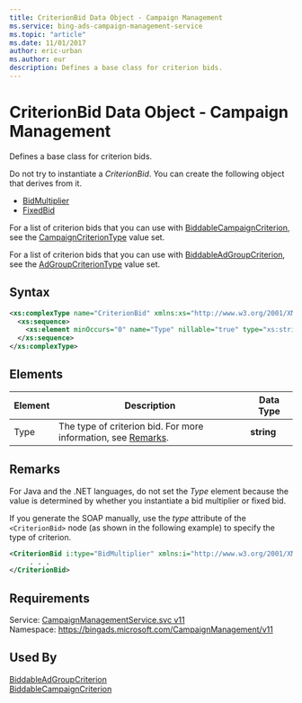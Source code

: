 ```yaml
---
title: CriterionBid Data Object - Campaign Management
ms.service: bing-ads-campaign-management-service
ms.topic: "article"
ms.date: 11/01/2017
author: eric-urban
ms.author: eur
description: Defines a base class for criterion bids.
---
```

# CriterionBid Data Object - Campaign Management
Defines a base class for criterion bids.

Do not try to instantiate a *CriterionBid*. You can create the following object that derives from it.
-   [BidMultiplier](../campaign-management-service/bidmultiplier.md)  
-   [FixedBid](../campaign-management-service/fixedbid.md)  

For a list of criterion bids that you can use with [BiddableCampaignCriterion](../campaign-management-service/biddablecampaigncriterion.md), see the [CampaignCriterionType](../campaign-management-service/campaigncriteriontype.md) value set.

For a list of criterion bids that you can use with [BiddableAdGroupCriterion](../campaign-management-service/biddableadgroupcriterion.md), see the [AdGroupCriterionType](../campaign-management-service/adgroupcriteriontype.md) value set.

## Syntax
```xml
<xs:complexType name="CriterionBid" xmlns:xs="http://www.w3.org/2001/XMLSchema">
  <xs:sequence>
    <xs:element minOccurs="0" name="Type" nillable="true" type="xs:string" />
  </xs:sequence>
</xs:complexType>
```

## <a name="elements"></a>Elements

|Element|Description|Data Type|
|-----------|---------------|-------------|
|<a name="type"></a>Type|The type of criterion bid. For more information, see [Remarks](#remarks).|**string**|

## <a name="remarks"></a>Remarks
For Java and the .NET languages, do not set the *Type* element because the value is determined by whether you instantiate a bid multiplier or fixed bid.

If you generate the SOAP manually, use the *type* attribute of the `<CriterionBid>` node (as shown in the following example) to specify the type of criterion.

```xml
<CriterionBid i:type="BidMultiplier" xmlns:i="http://www.w3.org/2001/XMLSchema-instance">
     . . .
</CriterionBid>
```

## Requirements
Service: [CampaignManagementService.svc v11](https://campaign.api.bingads.microsoft.com/Api/Advertiser/CampaignManagement/v11/CampaignManagementService.svc)  
Namespace: https://bingads.microsoft.com/CampaignManagement/v11  

## Used By
[BiddableAdGroupCriterion](biddableadgroupcriterion.md)  
[BiddableCampaignCriterion](biddablecampaigncriterion.md)  
